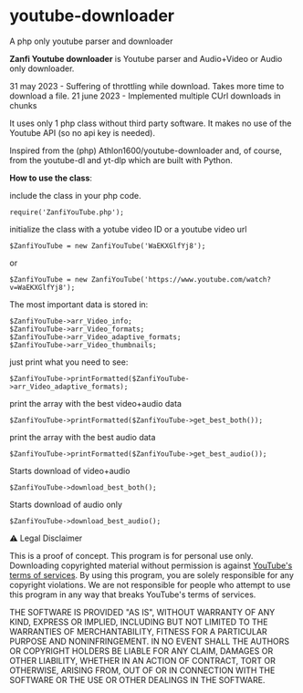# youtube-downloader
 A php only youtube parser and downloader

**Zanfi Youtube downloader** is Youtube parser and Audio+Video or Audio only downloader.

31 may 2023 - Suffering of throttling while download. Takes more time to download a file.
21 june 2023 - Implemented multiple CUrl downloads in chunks

It uses only 1 php class without third party software. It makes no use of the Youtube API (so no api key is needed).

Inspired from the (php) Athlon1600/youtube-downloader and, of course, from the youtube-dl and yt-dlp which are built with Python.

**How to use the class**:

include the class in your php code.

```plaintext
require('ZanfiYouTube.php');
```

initialize the class with a yotube video ID or a youtube video url

```plaintext
$ZanfiYouTube = new ZanfiYouTube('WaEKXGlfYj8');
```

or

```plaintext
$ZanfiYouTube = new ZanfiYouTube('https://www.youtube.com/watch?v=WaEKXGlfYj8');
```

The most important data is stored in:

```plaintext
$ZanfiYouTube->arr_Video_info;
$ZanfiYouTube->arr_Video_formats;
$ZanfiYouTube->arr_Video_adaptive_formats;
$ZanfiYouTube->arr_Video_thumbnails;
```

just print what you need to see:

```plaintext
$ZanfiYouTube->printFormatted($ZanfiYouTube->arr_Video_adaptive_formats);
```

print the array with the best video+audio data

```plaintext
$ZanfiYouTube->printFormatted($ZanfiYouTube->get_best_both());
```

print the array with the best audio data

```plaintext
$ZanfiYouTube->printFormatted($ZanfiYouTube->get_best_audio());
```

Starts download of video+audio

```plaintext
$ZanfiYouTube->download_best_both();
```

Starts download of audio only

```plaintext
$ZanfiYouTube->download_best_audio();
```

⚠️ Legal Disclaimer

This is a proof of concept. This program is for personal use only. Downloading copyrighted material without permission is against [YouTube's terms of services](https://www.youtube.com/static?template=terms). By using this program, you are solely responsible for any copyright violations. We are not responsible for people who attempt to use this program in any way that breaks YouTube's terms of services.

THE SOFTWARE IS PROVIDED "AS IS", WITHOUT WARRANTY OF ANY KIND, EXPRESS OR IMPLIED, INCLUDING BUT NOT LIMITED TO THE WARRANTIES OF MERCHANTABILITY, FITNESS FOR A PARTICULAR PURPOSE AND NONINFRINGEMENT. IN NO EVENT SHALL THE AUTHORS OR COPYRIGHT HOLDERS BE LIABLE FOR ANY CLAIM, DAMAGES OR OTHER LIABILITY, WHETHER IN AN ACTION OF CONTRACT, TORT OR OTHERWISE, ARISING FROM, OUT OF OR IN CONNECTION WITH THE SOFTWARE OR THE USE OR OTHER DEALINGS IN THE SOFTWARE.
